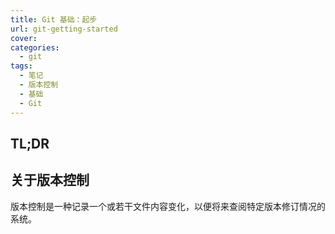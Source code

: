 ```yaml
---
title: Git 基础：起步
url: git-getting-started
cover:
categories:
  - git
tags:
  - 笔记
  - 版本控制
  - 基础
  - Git
---
```


## TL;DR

<!-- more -->

## 关于版本控制

版本控制是一种记录一个或若干文件内容变化，以便将来查阅特定版本修订情况的系统。
